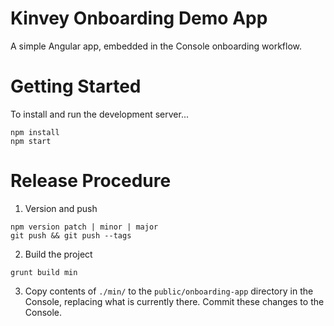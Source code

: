 # Kinvey Onboarding Demo App

A simple Angular app, embedded in the Console onboarding workflow.

# Getting Started

To install and run the development server...

```
npm install
npm start
```

# Release Procedure

1. Version and push

```
npm version patch | minor | major
git push && git push --tags
```

2. Build the project

```
grunt build min
```

3. Copy contents of `./min/` to the `public/onboarding-app` directory in the
Console, replacing what is currently there. Commit these changes to the Console.